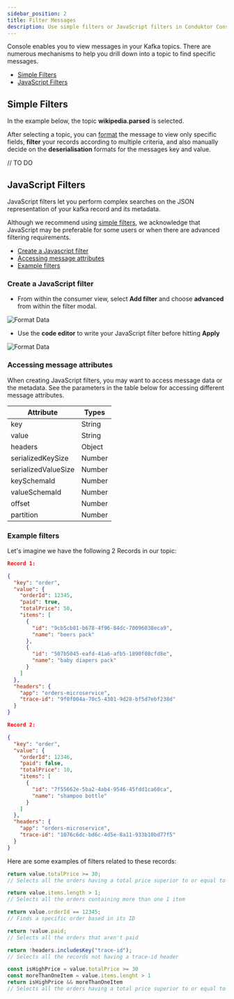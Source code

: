 ```yaml
---
sidebar_position: 2
title: Filter Messages
description: Use simple filters or JavaScript filters in Conduktor Console.
---
```


Console enables you to view messages in your Kafka topics. There are numerous mechanisms to help you drill down into a topic to find specific messages.

 - [Simple Filters](#simple-filters)
 - [JavaScript Filters](#javascript-filters)


## Simple Filters

In the example below, the topic **wikipedia.parsed** is selected. 

After selecting a topic, you can [format](../format-data) the message to view only specific fields, **filter** your records according to multiple criteria, and also manually decide on the **deserialisation** formats for the messages key and value.

// TO DO

## JavaScript Filters

JavaScript filters let you perform complex searches on the JSON representation of your kafka record and its metadata.  

Although we recommend using [simple filters](www.test.com), we acknowledge that JavaScript may be preferable for some users or when there are advanced filtering requirements.

 - [Create a Javascript filter](#create-a-javascript-filter)
 - [Accessing message attributes](#accessing-message-attributes)
 - [Example filters](#example-filters)

### Create a JavaScript filter

- From within the consumer view, select **Add filter** and choose **advanced** from within the filter modal.

![Format Data](/img/console/console-js-1.png)

- Use the **code editor** to write your JavaScript filter before hitting **Apply**

![Format Data](/img/console/console-js-2.png)

### Accessing message attributes

When creating JavaScript filters, you may want to access message data or the metadata. See the parameters in the table below for accessing different message attributes.

| Attribute | Types |
|---|---|
| key | String | Number | Object |
| value | String | Number | Object |
| headers | Object |
| serializedKeySize | Number |
| serializedValueSize | Number |
| keySchemaId | Number |
| valueSchemaId | Number |
| offset | Number |
| partition | Number |

### Example filters

Let's imagine we have the following 2 Records in our topic:

```json
Record 1:

{
  "key": "order",
  "value": {
    "orderId": 12345,
    "paid": true,
    "totalPrice": 50,
    "items": [
      {
        "id": "9cb5cb81-b678-4f96-84dc-70096038eca9",
        "name": "beers pack"
      },
      {
        "id": "507b5045-eafd-41a6-afb5-1890f08cfd8e",
        "name": "baby diapers pack"
      }
    ]
  },
  "headers": {
    "app": "orders-microservice",
    "trace-id": "9f0f004a-70c5-4301-9d28-bf5d7ebf238d"
  }
}

Record 2:

{
  "key": "order",
  "value": {
    "orderId": 12346,
    "paid": false,
    "totalPrice": 10,
    "items": [
      {
        "id": "7f55662e-5ba2-4ab4-9546-45fdd1ca60ca",
        "name": "shampoo bottle"
      }
    ]
  },
  "headers": {
    "app": "orders-microservice",
    "trace-id": "1076c6dc-bd6c-4d5e-8a11-933b10bd77f5"
  }
}
```

Here are some examples of filters related to these records:

```js
return value.totalPrice >= 30;
// Selects all the orders having a total price superior to or equal to 30
```

```js
return value.items.length > 1;
// Selects all the orders containing more than one 1 item
```

```js
return value.orderId == 12345;
// Finds a specific order based in its ID
```

```js
return !value.paid;
// Selects all the orders that aren't paid
```

```js
return !headers.includesKey("trace-id");
// Selects all the records not having a trace-id header
```

```js
const isHighPrice = value.totalPrice >= 30
const moreThanOneItem = value.items.lenght > 1
return isHighPrice && moreThanOneItem
// Selects all the orders having a total price superior to or equal to 30 and having more than one 1 item
```

